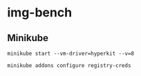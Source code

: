 # img-bench

## Minikube

```
minikube start --vm-driver=hyperkit --v=8
```

```
minikube addons configure registry-creds
```
